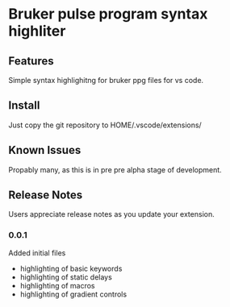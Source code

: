 # Bruker pulse program syntax highliter



## Features

Simple syntax highlighitng for bruker ppg files for vs code.

## Install
Just copy the git repository to HOME/.vscode/extensions/

## Known Issues

Propably many, as this is in pre pre alpha stage of development.

## Release Notes

Users appreciate release notes as you update your extension.

### 0.0.1

Added initial files
* highlighting of basic keywords
* highlighting of static delays
* highlighting of macros
* highlighting of gradient controls





